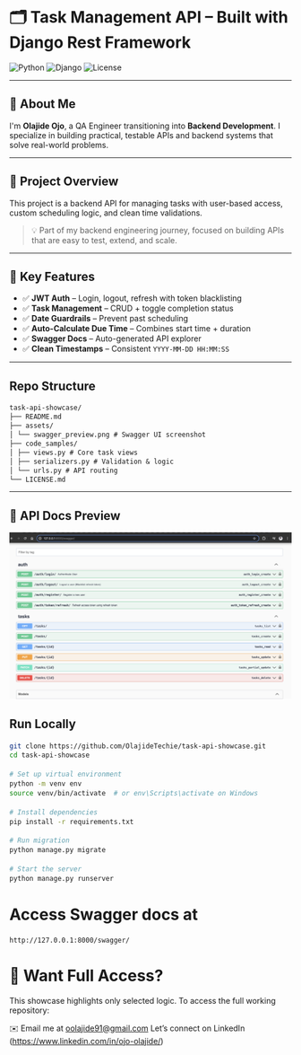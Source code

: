 # 🗂️ Task Management API – Built with Django Rest Framework

![Python](https://img.shields.io/badge/Python-3.10-blue)
![Django](https://img.shields.io/badge/Django-REST--Framework-green)
![License](https://img.shields.io/badge/License-MIT-lightgrey)

---

## 👋 About Me

I'm **Olajide Ojo**, a QA Engineer transitioning into **Backend Development**. I specialize in building practical, testable APIs and backend systems that solve real-world problems.

---

## 📌 Project Overview

This project is a backend API for managing tasks with user-based access, custom scheduling logic, and clean time validations.

> 💡 Part of my backend engineering journey, focused on building APIs that are easy to test, extend, and scale.

---

## 🚀 Key Features

- ✅ **JWT Auth** – Login, logout, refresh with token blacklisting
- ✅ **Task Management** – CRUD + toggle completion status
- ✅ **Date Guardrails** – Prevent past scheduling
- ✅ **Auto-Calculate Due Time** – Combines start time + duration
- ✅ **Swagger Docs** – Auto-generated API explorer
- ✅ **Clean Timestamps** – Consistent `YYYY-MM-DD HH:MM:SS`

---


## Repo Structure

```
task-api-showcase/
├── README.md
├── assets/
│ └── swagger_preview.png # Swagger UI screenshot
├── code_samples/
│ ├── views.py # Core task views
│ ├── serializers.py # Validation & logic
│ └── urls.py # API routing
└── LICENSE.md
```
---

## 📸 API Docs Preview

![Swagger Screenshot](/assets/swagger_preview.png)


## Run Locally

```bash
git clone https://github.com/OlajideTechie/task-api-showcase.git
cd task-api-showcase

# Set up virtual environment
python -m venv env
source venv/bin/activate  # or env\Scripts\activate on Windows

# Install dependencies
pip install -r requirements.txt

# Run migration
python manage.py migrate

# Start the server
python manage.py runserver
````

# Access Swagger docs at

```http://127.0.0.1:8000/swagger/```


# 🔑 Want Full Access?
This showcase highlights only selected logic. To access the full working repository:

✉️ Email me at oolajide91@gmail.com
Let’s connect on LinkedIn (https://www.linkedin.com/in/ojo-olajide/)
